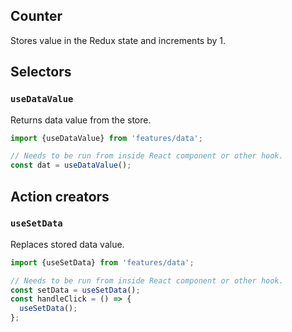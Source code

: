 ## Counter

Stores value in the Redux state and increments by 1.

## Selectors

### `useDataValue`

Returns data value from the store.

```javascript
import {useDataValue} from 'features/data';

// Needs to be run from inside React component or other hook.
const dat = useDataValue();
```

## Action creators

### `useSetData`

Replaces stored data value.

```javascript
import {useSetData} from 'features/data';

// Needs to be run from inside React component or other hook.
const setData = useSetData();
const handleClick = () => {
  useSetData();
};
```

